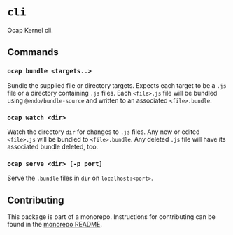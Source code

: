 # `cli`

Ocap Kernel cli.

## Commands

### `ocap bundle <targets..>`

Bundle the supplied file or directory targets. Expects each target to be a `.js` file or a directory containing `.js` files. Each `<file>.js` file will be bundled using `@endo/bundle-source` and written to an associated `<file>.bundle`.

### `ocap watch <dir>`

Watch the directory `dir` for changes to `.js` files. Any new or edited `<file>.js` will be bundled to `<file>.bundle`. Any deleted `.js` file will have its associated bundle deleted, too.

### `ocap serve <dir> [-p port]`

Serve the `.bundle` files in `dir` on `localhost:<port>`.

## Contributing

This package is part of a monorepo. Instructions for contributing can be found in the [monorepo README](https://github.com/MetaMask/ocap-kernel#readme).
